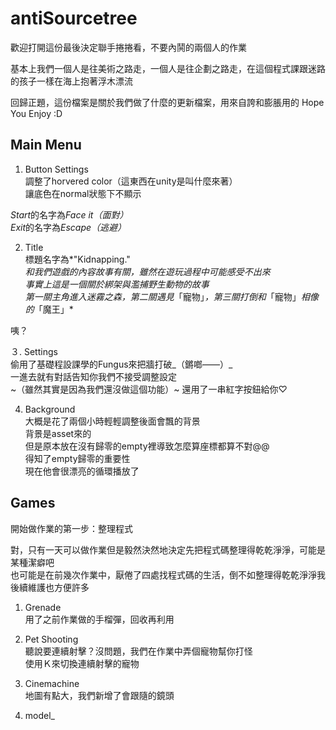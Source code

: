 # antiSourcetree

歡迎打開這份最後決定聯手捲捲看，不要內鬨的兩個人的作業

基本上我們一個人是往美術之路走，一個人是往企劃之路走，在這個程式課跟迷路的孩子一樣在海上抱著浮木漂流

回歸正題，這份檔案是關於我們做了什麼的更新檔案，用來自誇和膨脹用的
Hope You Enjoy :D

## Main Menu
1. Button Settings<br>
調整了horvered color（這東西在unity是叫什麼來著）<br>
讓底色在normal狀態下不顯示<br>

*Start*的名字為*Face it（面對）*<br>
*Exit*的名字為*Escape（逃避）*<br>

2. Title<br>
標題名字為*"Kidnapping."*<br>
和我們遊戲的內容故事有關，雖然在遊玩過程中可能感受不出來<br>
事實上這是一個關於綁架與濫捕野生動物的故事<br>
第一關主角進入迷霧之森，第二關遇見*「寵物」*，第三關打倒和*「寵物」*相像的*「魔王」*<br>

咦？

３. Settings<br>
偷用了基礎程設課學的Fungus來把牆打破_（鏘啷——）_<br>
一進去就有對話告知你我們不接受調整設定<br>
~（雖然其實是因為我們還沒做這個功能）~
還用了一串紅字按鈕給你♡<br>

4. Background<br>
大概是花了兩個小時輕輕調整後面會飄的背景<br>
背景是asset來的<br>
但是原本放在沒有歸零的empty裡導致怎麼算座標都算不對@@<br>
得知了empty歸零的重要性<br>
現在他會很漂亮的循環播放了<br>

## Games
開始做作業的第一步：整理程式<br>

對，只有一天可以做作業但是毅然決然地決定先把程式碼整理得乾乾淨淨，可能是某種潔癖吧<br>
也可能是在前幾次作業中，厭倦了四處找程式碼的生活，倒不如整理得乾乾淨淨我後續維護也方便許多<br>

1. Grenade<br>
用了之前作業做的手榴彈，回收再利用<br>

2. Pet Shooting<br>
聽說要連續射擊？沒問題，我們在作業中弄個寵物幫你打怪<br>
使用Ｋ來切換連續射擊的寵物<br>

3. Cinemachine<br>
地圖有點大，我們新增了會跟隨的鏡頭<br>

4. model_<br>

